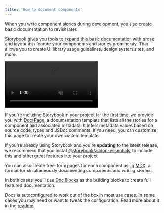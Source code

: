```yaml
---
title: 'How to document components'
---
```


When you write component stories during development, you also create basic documentation to revisit later.

Storybook gives you tools to expand this basic documentation with prose and layout that feature your components and stories prominently. That allows you to create UI library usage guidelines, design system sites, and more.

<video autoPlay muted playsInline loop>
  <source
    src="addon-docs-optimized.mp4"
    type="video/mp4"
  />
</video>

If you're including Storybook in your project for the [first time](../get-started/install.md), we provide you with [DocsPage](./docs-page.md), a documentation template that lists all the stories for a component and associated metadata. It infers metadata values based on source code, types and JSDoc comments. If you need, you can customize this page to create your own custom template.

If you're already using Storybook and you're **updating** to the latest release, we recommend that you install [@storybook/addon-essentials](https://www.npmjs.com/package/@storybook/addon-essentials), to include this and other great features into your project.

You can also create free-form pages for each component using [MDX](./mdx.md), a format for simultaneously documenting components and writing stories.

In both cases, you’ll use [Doc Blocks](./doc-blocks.md) as the building blocks to create full featured documentation.

Docs is autoconfigured to work out of the box in most use cases. In some cases you may need or want to tweak the configuration. Read more about it in the [readme](../../addons/docs/README.md).
